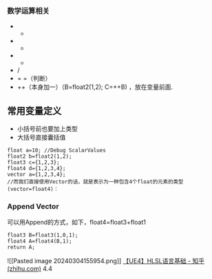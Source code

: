 ### 数学运算相关
- +
- *
- -
- /
- = =（判断）
- ++（本身加一）（B=float2(1,2); C=++B) ，放在变量前面.

## 常用变量定义
- 小括号前也要加上类型
- 大括号直接囊括值
```
float a=10; //Debug ScalarValues
float2 b=float2(1,2);
float3 c={1,2,3};
float4 d={1,2,3,4};
vector a={1,2,3,4};               
//而我们直接使用Vector的话，就是表示为一种包含4个float的元素的类型(vector=float4)：
```
### Append Vector
可以用Append的方式，如下，float4=float3+float1

```
float3 B=float3(1,0,1);
float4 A=float4(B,1);
return A;
```
![[Pasted image 20240304155954.png]]
[【UE4】HLSL语言基础 - 知乎 (zhihu.com)](https://zhuanlan.zhihu.com/p/139665164)
4.4